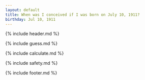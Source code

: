 ```yaml
---
layout: default
title: When was I conceived if I was born on July 10, 1911?
birthday: Jul 10, 1911
---
```


{% include header.md %}

{% include guess.md %}

{% include calculate.md %}

{% include safety.md %}

{% include footer.md %}



